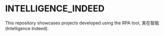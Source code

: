 # INTELLIGENCE_INDEED
This repository showcases projects developed using the RPA tool, 実在智能 (Intelligence Indeed).

